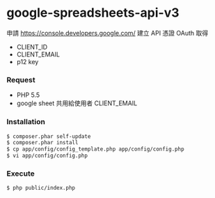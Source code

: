 # google-spreadsheets-api-v3
申請 https://console.developers.google.com/
建立 API 憑證 OAuth
取得
- CLIENT_ID
- CLIENT_EMAIL
- p12 key

### Request
- PHP 5.5
- google sheet 共用給使用者 CLIENT_EMAIL

### Installation
```sh
$ composer.phar self-update
$ composer.phar install
$ cp app/config/config_template.php app/config/config.php
$ vi app/config/config.php
```

### Execute
```sh
$ php public/index.php
```
